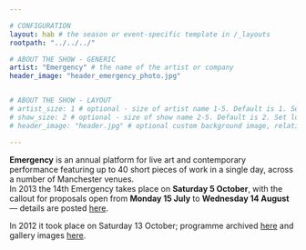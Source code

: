 ```yaml
---

# CONFIGURATION
layout: hab # the season or event-specific template in /_layouts
rootpath: "../../../"

# ABOUT THE SHOW - GENERIC
artist: "Emergency" # the name of the artist or company
header_image: "header_emergency_photo.jpg"   


# ABOUT THE SHOW - LAYOUT
# artist_size: 1 # optional - size of artist name 1-5. Default is 1. Set longer names to lower values
# show_size: 2 # optional - size of show name 2-5. Default is 2. Set longer names to lower values
# header_image: "header.jpg" # optional custom background image, relative to current page

---
```

    
**Emergency** is an annual platform for live art and contemporary performance featuring up to 40 short pieces of work in a single day, across a number of Manchester venues.     
In 2013 the 14th Emergency takes place on **Saturday 5 October**, with the callout for proposals open from **Monday 15 July** to **Wednesday 14 August** — details are posted [here](http://emergencymcr.posthaven.com).    
     
In 2012 it took place on Saturday 13 October; programme archived [here](/archive/2012-emergency) and gallery images [here](/galleries/2012-emergency).    
